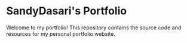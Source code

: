 # SandyDasari's Portfolio

Welcome to my portfolio! This repository contains the source code and resources for my personal portfolio website.